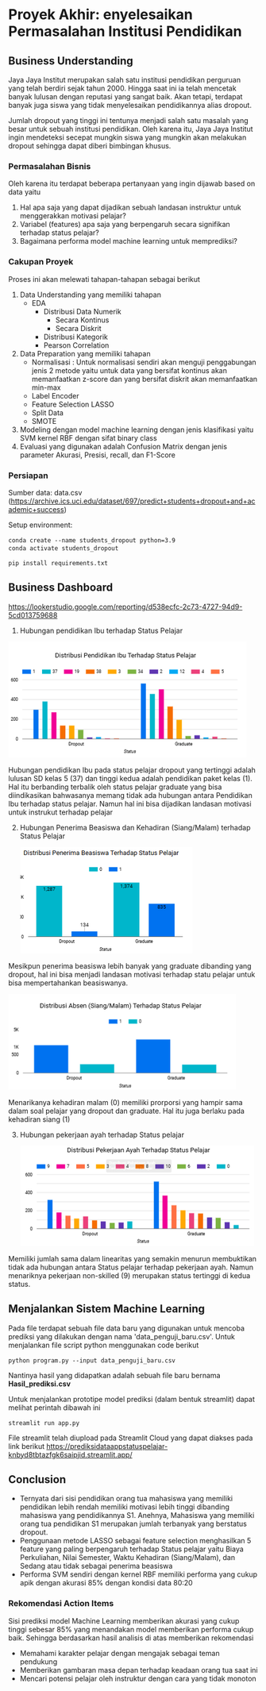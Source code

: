 # Proyek Akhir: enyelesaikan Permasalahan Institusi Pendidikan

## Business Understanding

Jaya Jaya Institut merupakan salah satu institusi pendidikan perguruan yang telah berdiri sejak tahun 2000. Hingga saat ini ia telah mencetak banyak lulusan dengan reputasi yang sangat baik. Akan tetapi, terdapat banyak juga siswa yang tidak menyelesaikan pendidikannya alias dropout.

Jumlah dropout yang tinggi ini tentunya menjadi salah satu masalah yang besar untuk sebuah institusi pendidikan. Oleh karena itu, Jaya Jaya Institut ingin mendeteksi secepat mungkin siswa yang mungkin akan melakukan dropout sehingga dapat diberi bimbingan khusus.

### Permasalahan Bisnis

Oleh karena itu terdapat beberapa pertanyaan yang ingin dijawab based on data yaitu
1. Hal apa saja yang dapat dijadikan sebuah landasan instruktur untuk menggerakkan motivasi pelajar?
2. Variabel (features) apa saja yang berpengaruh secara signifikan terhadap status pelajar?
3. Bagaimana performa model machine learning untuk memprediksi?

### Cakupan Proyek

Proses ini akan melewati tahapan-tahapan sebagai berikut
1. Data Understanding yang memiliki tahapan
   * EDA
     * Distribusi Data Numerik
       * Secara Kontinus
       * Secara Diskrit
     * Distribusi Kategorik
     * Pearson Correlation
2. Data Preparation yang memiliki tahapan
   * Normalisasi : Untuk normalisasi sendiri akan menguji penggabungan jenis 2 metode yaitu untuk data yang bersifat kontinus akan memanfaatkan z-score dan yang bersifat diskrit akan memanfaatkan min-max
   * Label Encoder
   * Feature Selection LASSO
   * Split Data
   * SMOTE
3. Modeling dengan model machine learning dengan jenis klasifikasi yaitu SVM kernel RBF dengan sifat binary class
4. Evaluasi yang digunakan adalah Confusion Matrix dengan jenis parameter Akurasi, Presisi, recall, dan F1-Score

### Persiapan

Sumber data: data.csv (https://archive.ics.uci.edu/dataset/697/predict+students+dropout+and+academic+success)

Setup environment:

```
conda create --name students_dropout python=3.9
conda activate students_dropout
```

```
pip install requirements.txt
```

## Business Dashboard

https://lookerstudio.google.com/reporting/d538ecfc-2c73-4727-94d9-5cd013759688

1.  Hubungan pendidikan Ibu terhadap Status Pelajar

   ![alt text](gambardashboard/image.png)

Hubungan pendidikan Ibu pada status pelajar dropout yang tertinggi adalah lulusan SD kelas 5 (37) dan tinggi kedua adalah pendidikan paket kelas (1). Hal itu berbanding terbalik oleh status pelajar graduate yang bisa diindikasikan bahwasanya memang tidak ada hubungan antara Pendidikan Ibu terhadap status pelajar. Namun hal ini bisa dijadikan landasan motivasi untuk instrukut terhadap pelajar

2. Hubungan Penerima Beasiswa dan Kehadiran (Siang/Malam) terhadap Status Pelajar

   ![alt text](gambardashboard/image-1.png)

Mesikpun penerima beasiswa lebih banyak yang graduate dibanding yang dropout, hal ini bisa menjadi landasan motivasi terhadap statu pelajar untuk bisa mempertahankan beasiswanya.

   ![alt text](gambardashboard/image-2.png)

Menarikanya kehadiran malam (0) memiliki prorporsi yang hampir sama dalam soal pelajar yang dropout dan graduate. Hal itu juga berlaku pada kehadiran siang (1)

3. Hubungan pekerjaan ayah terhadap Status pelajar
   
   ![alt text](gambardashboard/image-4.png)

Memiliki jumlah sama dalam linearitas yang semakin menurun membuktikan tidak ada hubungan antara Status pelajar terhadap pekerjaan ayah. Namun menariknya pekerjaan non-skilled (9) merupakan status tertinggi di kedua status.

## Menjalankan Sistem Machine Learning
Pada file terdapat sebuah file data baru yang digunakan untuk mencoba prediksi yang dilakukan dengan nama 'data_penguji_baru.csv'. Untuk menjalankan file script python menggunakan code berikut

```
python program.py --input data_penguji_baru.csv
```
Nantinya hasil yang didapatkan adalah sebuah file baru bernama **Hasil_prediksi.csv**

Untuk menjalankan prototipe model prediksi (dalam bentuk streamlit) dapat melihat perintah dibawah ini
```
streamlit run app.py
```

File streamlit telah diupload pada Streamlit Cloud yang dapat diakses pada link berikut
https://prediksidataappstatuspelajar-knbyd8tbtazfgk6saipjid.streamlit.app/

## Conclusion

* Ternyata dari sisi pendidikan orang tua mahasiswa yang memiliki pendidikan lebih rendah memiliki motivasi lebih tinggi dibanding mahasiswa yang pendidikannya S1. Anehnya, Mahasiswa yang memiliki orang tua pendidikan S1 merupakan jumlah terbanyak yang berstatus dropout.
* Penggunaan metode LASSO sebagai feature selection menghasilkan 5 feature yang paling berpengaruh terhadap Status pelajar yaitu Biaya Perkuliahan, Nilai Semester, Waktu Kehadiran (Siang/Malam), dan Sedang atau tidak sebagai penerima beasiswa
* Performa SVM sendiri dengan kernel RBF memiliki performa yang cukup apik dengan akurasi 85% dengan kondisi data 80:20

### Rekomendasi Action Items

Sisi prediksi model Machine Learning memberikan akurasi yang cukup tinggi sebesar 85% yang menandakan model memberikan performa cukup baik. Sehingga berdasarkan hasil analisis di atas memberikan rekomendasi

- Memahami karakter pelajar dengan mengajak sebagai teman pendukung
- Memberikan gambaran masa depan terhadap keadaan orang tua saat ini
- Mencari potensi pelajar oleh instruktur dengan cara yang tidak monoton